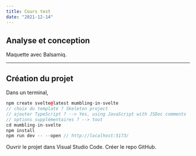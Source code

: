 ```yaml
---
title: Cours test
date: "2021-12-14"
---
```


## Analyse et conception
Maquette avec Balsamiq.

---
## Création du projet
Dans un terminal,
```c++
npm create svelte@latest mumbling-in-svelte
// choix du template ? Skeleton project
// ajouter TypeScript ? --> Yes, using JavaScript with JSDoc comments
// options supplémentaires ? --> tout
cd mumbling-in-svelte
npm install
npm run dev -- --open // http://localhost:5173/
```

Ouvrir le projet dans Visual Studio Code.
Créer le repo GitHub.
